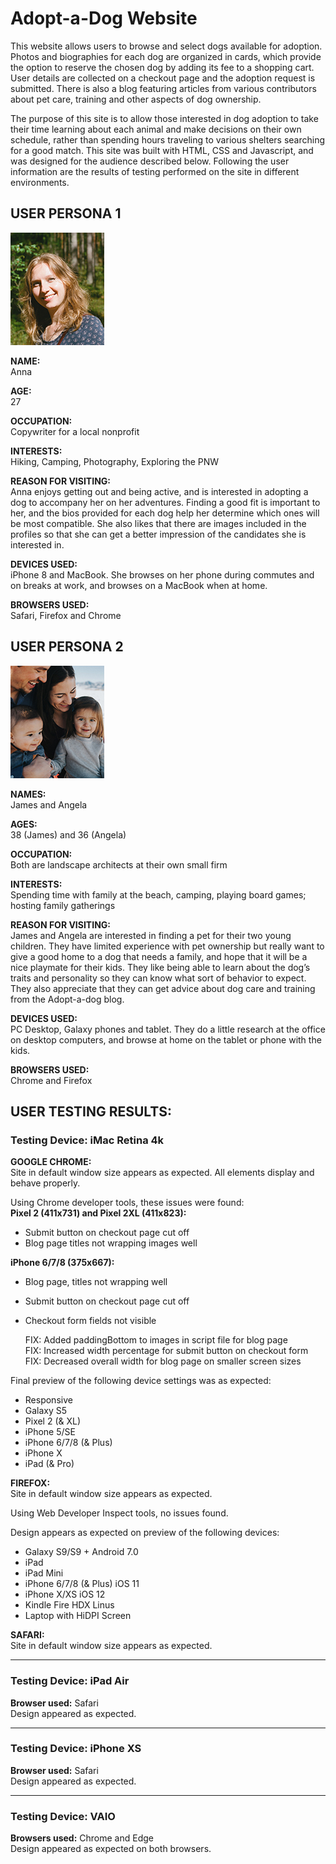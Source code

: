 # Adopt-a-Dog Website

This website allows users to browse and select dogs available for adoption.
Photos and biographies for each dog are organized in cards, which provide
the option to reserve the chosen dog by adding its fee to a shopping cart.
User details are collected on a checkout page and the adoption request is
submitted. There is also a blog featuring articles from various contributors
about pet care, training and other aspects of dog ownership.

The purpose of this site is to allow those interested in dog adoption to take
their time learning about each animal and make decisions on their own schedule,
rather than spending hours traveling to various shelters searching for a good
match. This site was built with HTML, CSS and Javascript, and was designed
for the audience described below. Following the user information are the results
of testing performed on the site in different environments.



## USER PERSONA 1

![Image of Anna](user-persona-anna.jpg)  

**NAME:**  
Anna

**AGE:**  
27

**OCCUPATION:**  
Copywriter for a local nonprofit

**INTERESTS:**  
Hiking, Camping, Photography, Exploring the PNW

**REASON FOR VISITING:**  
Anna enjoys getting out and being active, and is interested
in adopting a dog to accompany her on her adventures. Finding a good fit is important to her, and the bios provided for each dog help her determine which ones will be most compatible. She also likes that there are images included in the profiles so that she can get a better impression of the candidates she is interested in.

**DEVICES USED:**  
iPhone 8 and MacBook. She browses on her phone during commutes and on breaks at work, and browses on a MacBook when at home.  

**BROWSERS USED:**  
Safari, Firefox and Chrome   






## USER PERSONA 2

![Image of James and Angela](user-persona-janda.jpg)

**NAMES:**  
James and Angela

**AGES:**  
38 (James) and 36 (Angela)

**OCCUPATION:**  
Both are landscape architects at their own small firm

**INTERESTS:**  
Spending time with family at the beach, camping, playing board games;
hosting family gatherings  

**REASON FOR VISITING:**  
James and Angela are interested in finding a pet for their two young children. They have limited experience with pet ownership but really
want to give a good home to a dog that needs a family, and hope that it will be
a nice playmate for their kids. They like being able to learn about the dog’s
traits and personality so they can know what sort of behavior to expect. They
also appreciate that they can get advice about dog care and training from the Adopt-a-dog blog.  

**DEVICES USED:**  
PC Desktop, Galaxy phones and tablet. They do a little research at the office on desktop computers, and browse at home on the tablet or phone with the kids.  

**BROWSERS USED:**  
Chrome and Firefox  



## USER TESTING RESULTS:  

### Testing Device: iMac Retina 4k  

**GOOGLE CHROME:**  
Site in default window size appears as expected.
All elements display and behave properly.

Using Chrome developer tools, these issues were found:  
**Pixel 2 (411x731) and Pixel 2XL (411x823):**  
* Submit button on checkout page cut off  
* Blog page titles not wrapping images well

**iPhone 6/7/8 (375x667):**  
* Blog page, titles not wrapping well  
* Submit button on checkout page cut off  
* Checkout form fields not visible

  FIX: Added paddingBottom to images in script file  for blog page  
  FIX: Increased width percentage for submit button on checkout form  
  FIX: Decreased overall width for blog page on smaller screen sizes

Final preview of the following device settings was as expected:  
* Responsive
* Galaxy S5
* Pixel 2 (& XL)
* iPhone 5/SE
* iPhone 6/7/8 (& Plus)
* iPhone X
* iPad (& Pro)  

**FIREFOX:**  
Site in default window size appears as expected.

Using Web Developer Inspect tools, no issues found.

Design appears as expected on preview of the following devices:
* Galaxy S9/S9 + Android 7.0
* iPad
* iPad Mini
* iPhone 6/7/8 (& Plus) iOS 11
* iPhone X/XS iOS 12
* Kindle Fire HDX Linus
* Laptop with HiDPI Screen  

**SAFARI:**  
Site in default window size appears as expected.  


- - -
### Testing Device: iPad Air

**Browser used:** Safari  
Design appeared as expected.  


- - -
### Testing Device: iPhone XS
**Browser used:** Safari  
Design appeared as expected.  


- - -
### Testing Device: VAIO
**Browsers used:** Chrome and Edge  
Design appeared as expected on both browsers.
